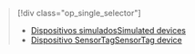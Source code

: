 > [!div class="op_single_selector"]
> * [<span data-ttu-id="e89af-101">Dispositivos simulados</span><span class="sxs-lookup"><span data-stu-id="e89af-101">Simulated devices</span></span>](../articles/iot-suite/iot-suite-gateway-kit-get-started-simulator.md)
> * [<span data-ttu-id="e89af-102">Dispositivo SensorTag</span><span class="sxs-lookup"><span data-stu-id="e89af-102">SensorTag device</span></span>](../articles/iot-suite/iot-suite-gateway-kit-get-started-sensortag.md)
